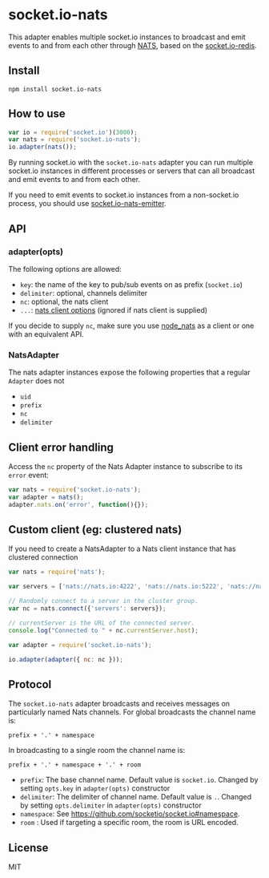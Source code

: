 # socket.io-nats

This adapter enables multiple socket.io instances to broadcast and emit events to and from each other through [NATS](http://nats.io/), based on the [socket.io-redis](https://github.com/socketio/socket.io-redis).

## Install

```
npm install socket.io-nats
```

## How to use

```js
var io = require('socket.io')(3000);
var nats = require('socket.io-nats');
io.adapter(nats());
```

By running socket.io with the `socket.io-nats` adapter you can run
multiple socket.io instances in different processes or servers that can
all broadcast and emit events to and from each other.

If you need to emit events to socket.io instances from a non-socket.io
process, you should use [socket.io-nats-emitter](https://github.com/efmr/socket.io-nats-emitter).

## API

### adapter(opts)

The following options are allowed:

- `key`: the name of the key to pub/sub events on as prefix (`socket.io`)
- `delimiter`: optional, channels delimiter
- `nc`: optional, the nats client
- `...`: [nats client options](https://github.com/nats-io/node-nats) (ignored if nats client is supplied)

If you decide to supply `nc`, make sure you use
[node_nats](https://github.com/nats-io/node-nats) as a client or one
with an equivalent API.

### NatsAdapter

The nats adapter instances expose the following properties
that a regular `Adapter` does not

- `uid`
- `prefix`
- `nc`
- `delimiter`

## Client error handling

Access the `nc` property of the
Nats Adapter instance to subscribe to its `error` event:

```js
var nats = require('socket.io-nats');
var adapter = nats();
adapter.nats.on('error', function(){});
```

## Custom client (eg: clustered nats)

If you need to create a NatsAdapter to a Nats client instance
that has clustered connection

```js
var nats = require('nats');

var servers = ['nats://nats.io:4222', 'nats://nats.io:5222', 'nats://nats.io:6222'];

// Randomly connect to a server in the cluster group.
var nc = nats.connect({'servers': servers});

// currentServer is the URL of the connected server.
console.log("Connected to " + nc.currentServer.host);

var adapter = require('socket.io-nats');

io.adapter(adapter({ nc: nc }));
```

## Protocol

The `socket.io-nats` adapter broadcasts and receives messages on particularly named Nats channels. For global broadcasts the channel name is:
```
prefix + '.' + namespace
```

In broadcasting to a single room the channel name is:
```
prefix + '.' + namespace + '.' + room
```


- `prefix`: The base channel name. Default value is `socket.io`. Changed by setting `opts.key` in `adapter(opts)` constructor
- `delimiter`: The delimiter of channel name. Default value is `.`. Changed by setting `opts.delimiter` in `adapter(opts)` constructor
- `namespace`: See https://github.com/socketio/socket.io#namespace.
- `room` : Used if targeting a specific room, the room is URL encoded.


## License

MIT
